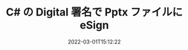 ---
############################# Static ############################
layout: "auto-gen-signature"
date: 2022-03-01T15:12:22
draft: false
operation: Sign
signaturetype: Digital
fileformat: Pptx
productName: .NET
lang: ja
productCode: net
otherformats: pdf doc docx docm dot dotx odt ott xls xlsx xlsm xlsb ods ots xltx xltm pptx pptm
breadcrumb: Put Digital signature on Pptx for C#

############################# Head ############################
head_title: "C# を使用して Pptx ファイルにデジタル電子署名を追加する"
head_description: "数行のコードを使用して、.NET の Pptx ファイルにデジタル署名を付けます。 GroupDocs Document Signature API を使用して、多数のファイル形式に署名します。"

############################# Header ############################
title: "C# の Digital 署名で Pptx ファイルに eSign"
description: "数行の .NET コードで Digital 署名を追加する方法"
bg_image: "https://cms.admin.containerize.com/templates/aspose/App_Themes/V3/images/bg/header1.png"
bg_overlay: false
button:
    enable: true

############################# SubMenu ############################
submenu:
    enable: true

    left:
        img_alt: "GroupDocs.Signature for .NET"
        image: "https://cms.admin.containerize.com/templates/groupdocs/images/product-logos/90x90-noborder/groupdocs-signature-net.png"
        product: "GroupDocs.Signature"
        platform: ".NET"



############################# About ############################
about:
    enable: true
    title: "GroupDocs.Signature for .NET デジタル署名 API について"
    content: |
        [GroupDocs.Signature for .NET](https://products.groupdocs.com/signature/net/) は、デジタル証明書を使用してデジタル電子署名を使用してドキュメントに署名するための一般的な API です。デジタル署名 API では、PFX 証明書ファイルを使用して、パスワードで保護された秘密鍵と公開鍵でドキュメントに署名します。デジタル署名は、eSign PDF の特定のページを使用してビジネス ドキュメントを認証したり、Word、Excel、Powerpoint ファイル、Open Office ドキュメントなどの Microsoft Office ドキュメント全体を認証したりするために使用できます。顧客は、署名の編集、削除、調整など、署名を簡単に操作できます。 API は、署名を検索して検証する方法を提供します。さらに、署名をカスタマイズするための多くの機能が提供されます。
    

############################# Steps ############################
steps:
    enable: true
    title_left: "C# で Digital を使用して Pptx に署名する手順"
    content_left: |
        [GroupDocs.Signature for .NET](https://products.groupdocs.com/signature/net/) は、Pptx ドキュメントに Digital 署名ですばやく簡単に署名する機能を提供します。
        
        * パスまたはメモリ ストリームとして署名することになっている Pptx ファイルを提供する署名クラスのインスタンスを作成します
        * SignOptions クラスをインスタンス化し、要求されたすべてのデータを設定します。
        * 出力 Pptx ファイルまたはメモリ ストリームを渡す Signature.Sign() メソッドを呼び出します。

    title_right: " システム要求"
    content_right: |
        GroupDocs.Signature for .NET は、すべての主要なプラットフォームとオペレーティング システムでサポートされています。以下のコードを実行する前に、システムに次の前提条件がインストールされていることを確認してください。

        * オペレーティング システム: Microsoft Windows、Linux、MacOS
        * 開発環境: Microsoft Visual Studio, Xamarin, MonoDevelop
        * Frameworks: .NET Framework, .NET Standard, .NET Core, Mono
        * [Nuget](https://www.nuget.org/packages/groupdocs.signature) から最新の GroupDocs.Signature for .NET を取得します
         
    code: |
        ```csharp    
                
        // Set up input Pptx file
        string filePath = "input.pptx";
        // Set up output file
        string outputFilePath = "output.pptx";
        // Provide digital certificate
        string certificateFilePath = "certificate.pfx";

        // Instantiate Signature for input file
        using (GroupDocs.Signature.Signature signature = new GroupDocs.Signature.Signature(filePath))
        {
                //Provide sign options
                DigitalSignOptions options = new DigitalSignOptions(certificateFilePath)
                {
                    // set certificate password
                    Password = "1234567890",
                    // set signature position
                    Left = 50,
                    Top = 200,
                };

                // sign Pptx document
                SignResult result = signature.Sign(outputFilePath, options);
        }

        ```

############################# Demos ############################
demos:
    enable: true
    title: "Digital ライブ デモで Pptx ドキュメントに署名"
    content: |
       [GroupDocs.Signature App](https://products.groupdocs.app/signature/family) Web サイトにアクセスして、さまざまな署名で Pptx ファイルに今すぐ署名してください。無料のオンラインデモがあなたを待っています。          

############################# More Formats ############################
more_formats:
    enable: true
    title: "C# でサポートされているその他の Digital 署名"
    content: |
        "Pptx に他の署名タイプで署名することもできます。以下のリストをご覧ください。"
    format: 
       
       
back_to_top:
    enable: true
---